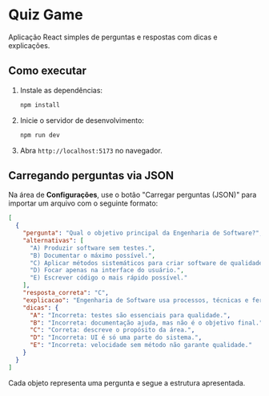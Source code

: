 # Quiz Game

Aplicação React simples de perguntas e respostas com dicas e explicações.

## Como executar

1. Instale as dependências:
   ```bash
   npm install
   ```
2. Inicie o servidor de desenvolvimento:
   ```bash
   npm run dev
   ```
3. Abra `http://localhost:5173` no navegador.

## Carregando perguntas via JSON

Na área de **Configurações**, use o botão "Carregar perguntas (JSON)" para importar um arquivo com o seguinte formato:

```json
[
  {
    "pergunta": "Qual o objetivo principal da Engenharia de Software?",
    "alternativas": [
      "A) Produzir software sem testes.",
      "B) Documentar o máximo possível.",
      "C) Aplicar métodos sistemáticos para criar software de qualidade.",
      "D) Focar apenas na interface do usuário.",
      "E) Escrever código o mais rápido possível."
    ],
    "resposta_correta": "C",
    "explicacao": "Engenharia de Software usa processos, técnicas e ferramentas para planejar, construir, testar e manter software com qualidade.",
    "dicas": {
      "A": "Incorreta: testes são essenciais para qualidade.",
      "B": "Incorreta: documentação ajuda, mas não é o objetivo final.",
      "C": "Correta: descreve o propósito da área.",
      "D": "Incorreta: UI é só uma parte do sistema.",
      "E": "Incorreta: velocidade sem método não garante qualidade."
    }
  }
]
```

Cada objeto representa uma pergunta e segue a estrutura apresentada.
